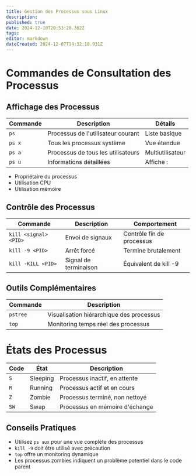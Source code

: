 ```yaml
---
title: Gestion des Processus sous Linux
description: 
published: true
date: 2024-12-10T20:53:28.362Z
tags: 
editor: markdown
dateCreated: 2024-12-07T14:32:18.931Z
---
```


# Commandes de Consultation des Processus

## Affichage des Processus

| Commande | Description                        | Détails          |
| -------- | ---------------------------------- | ---------------- |
| `ps`     | Processus de l'utilisateur courant | Liste basique    |
| `ps x`   | Tous les processus système         | Vue étendue      |
| `ps a`   | Processus de tous les utilisateurs | Multiutilisateur |
| `ps u`   | Informations détaillées            | Affiche :        |
- Propriétaire du processus
- Utilisation CPU
- Utilisation mémoire 

## Contrôle des Processus

| Commande | Description | Comportement |
|----------|-------------|--------------|
| `kill <signal> <PID>` | Envoi de signaux | Contrôle fin de processus |
| `kill -9 <PID>` | Arrêt forcé | Termine brutalement |
| `kill -KILL <PID>` | Signal de terminaison | Équivalent de kill -9 |

## Outils Complémentaires

| Commande | Description |
|----------|-------------|
| `pstree` | Visualisation hiérarchique des processus |
| `top` | Monitoring temps réel des processus |

# États des Processus

| Code | État | Description |
|------|------|-------------|
| `S` | Sleeping | Processus inactif, en attente |
| `R` | Running | Processus actif et en cours |
| `Z` | Zombie | Processus terminé, non nettoyé |
| `SW` | Swap | Processus en mémoire d'échange |

## Conseils Pratiques

- Utilisez `ps aux` pour une vue complète des processus
- `kill -9` doit être utilisé avec précaution
- `top` offre un monitoring dynamique
- Les processus zombies indiquent un problème potentiel dans le code parent
